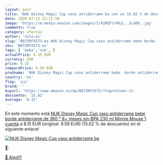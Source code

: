 ```yaml
---
layout: post
title: 'NUK Disney Magic Cup vaso antiderrame be con un 15.02 % de descuento'
date: 2020-07-13 12:11:50
image: 'https://m.media-amazon.com/images/I/41MQFl+96jL._SL400_.jpg'
comments: true
category: ofertas
author: 'tole.es'
slug: 'B07ZRFX573-es NUK Disney Magic Cup vaso antiderrame bebe borde...'
sku: 'B07ZRFX573-es'
tags: [ 'bebe','nuk', ]
actualPrice: 8.15 EUR
currency: EUR
price: 8.15
comparePrice: 9.59 EUR
prodname: 'NUK Disney Magic Cup vaso antiderrame bebe  borde antiderrame de 360 °  8+ meses  sin-BPA  230 ml  Minnie Mouse  1 cuenta'
country: 'es'
flag: '🇪🇸'
brand: ''
buyurl: 'https://www.amazon.es/dp/B07ZRFX573/?tag=tolees-21'
descuento: '15.02'
average: '8.15'
---
```


En este momento está [NUK Disney Magic Cup vaso antiderrame bebe  borde antiderrame de 360 °  8+ meses  sin-BPA  230 ml  Minnie Mouse  1 cuenta](https://www.amazon.es/dp/B07ZRFX573/?tag=tolees-21) a 8.15 EUR (original: 9.59 EUR) (15.02 %  de descuento) en el siguiente enlace!

[![NUK Disney Magic Cup vaso antiderrame be](https://m.media-amazon.com/images/I/41MQFl+96jL._SL400_.jpg)](https://www.amazon.es/dp/B07ZRFX573/?tag=tolees-21)

🔎:


[🛒 Aquí!!!](https://www.amazon.es/dp/B07ZRFX573/?tag=tolees-21)
